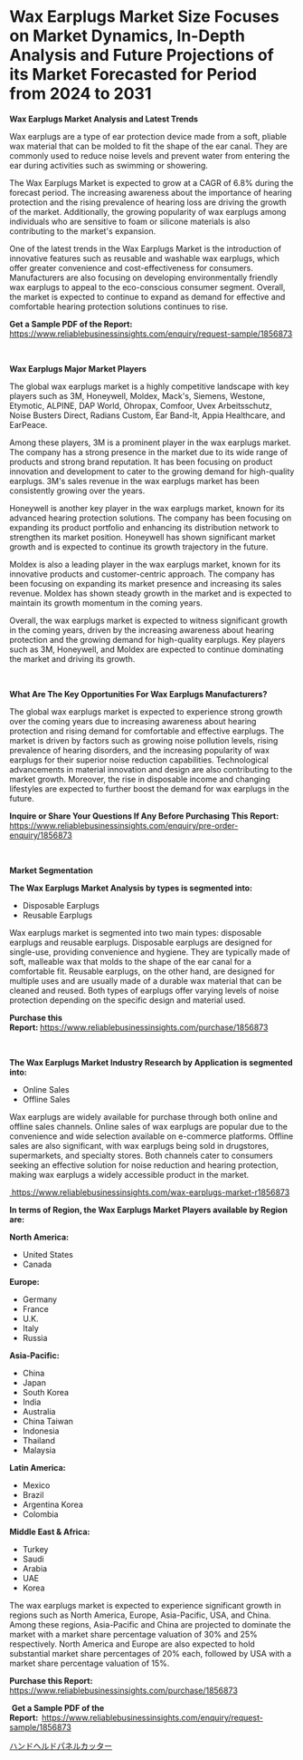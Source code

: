 <p><h1>Wax Earplugs Market Size Focuses on Market Dynamics, In-Depth Analysis and Future Projections of its Market Forecasted for Period from 2024 to 2031</h1></p><p><strong>Wax Earplugs Market Analysis and Latest Trends</strong></p>
<p><p>Wax earplugs are a type of ear protection device made from a soft, pliable wax material that can be molded to fit the shape of the ear canal. They are commonly used to reduce noise levels and prevent water from entering the ear during activities such as swimming or showering.</p><p>The Wax Earplugs Market is expected to grow at a CAGR of 6.8% during the forecast period. The increasing awareness about the importance of hearing protection and the rising prevalence of hearing loss are driving the growth of the market. Additionally, the growing popularity of wax earplugs among individuals who are sensitive to foam or silicone materials is also contributing to the market's expansion.</p><p>One of the latest trends in the Wax Earplugs Market is the introduction of innovative features such as reusable and washable wax earplugs, which offer greater convenience and cost-effectiveness for consumers. Manufacturers are also focusing on developing environmentally friendly wax earplugs to appeal to the eco-conscious consumer segment. Overall, the market is expected to continue to expand as demand for effective and comfortable hearing protection solutions continues to rise.</p></p>
<p><strong>Get a Sample PDF of the Report:&nbsp;</strong> <a href="https://www.reliablebusinessinsights.com/enquiry/request-sample/1856873">https://www.reliablebusinessinsights.com/enquiry/request-sample/1856873</a></p>
<p>&nbsp;</p>
<p><strong>Wax Earplugs Major Market Players</strong></p>
<p><p>The global wax earplugs market is a highly competitive landscape with key players such as 3M, Honeywell, Moldex, Mack's, Siemens, Westone, Etymotic, ALPINE, DAP World, Ohropax, Comfoor, Uvex Arbeitsschutz, Noise Busters Direct, Radians Custom, Ear Band-It, Appia Healthcare, and EarPeace.</p><p>Among these players, 3M is a prominent player in the wax earplugs market. The company has a strong presence in the market due to its wide range of products and strong brand reputation. It has been focusing on product innovation and development to cater to the growing demand for high-quality earplugs. 3M's sales revenue in the wax earplugs market has been consistently growing over the years.</p><p>Honeywell is another key player in the wax earplugs market, known for its advanced hearing protection solutions. The company has been focusing on expanding its product portfolio and enhancing its distribution network to strengthen its market position. Honeywell has shown significant market growth and is expected to continue its growth trajectory in the future.</p><p>Moldex is also a leading player in the wax earplugs market, known for its innovative products and customer-centric approach. The company has been focusing on expanding its market presence and increasing its sales revenue. Moldex has shown steady growth in the market and is expected to maintain its growth momentum in the coming years.</p><p>Overall, the wax earplugs market is expected to witness significant growth in the coming years, driven by the increasing awareness about hearing protection and the growing demand for high-quality earplugs. Key players such as 3M, Honeywell, and Moldex are expected to continue dominating the market and driving its growth.</p></p>
<p>&nbsp;</p>
<p><strong>What Are The Key Opportunities For Wax Earplugs Manufacturers?</strong></p>
<p><p>The global wax earplugs market is expected to experience strong growth over the coming years due to increasing awareness about hearing protection and rising demand for comfortable and effective earplugs. The market is driven by factors such as growing noise pollution levels, rising prevalence of hearing disorders, and the increasing popularity of wax earplugs for their superior noise reduction capabilities. Technological advancements in material innovation and design are also contributing to the market growth. Moreover, the rise in disposable income and changing lifestyles are expected to further boost the demand for wax earplugs in the future.</p></p>
<p><strong>Inquire or Share Your Questions If Any Before Purchasing This Report:</strong> <a href="https://www.reliablebusinessinsights.com/enquiry/pre-order-enquiry/1856873">https://www.reliablebusinessinsights.com/enquiry/pre-order-enquiry/1856873</a></p>
<p>&nbsp;</p>
<p><strong>Market Segmentation</strong></p>
<p><strong>The Wax Earplugs Market Analysis by types is segmented into:</strong></p>
<p><ul><li>Disposable Earplugs</li><li>Reusable Earplugs</li></ul></p>
<p><p>Wax earplugs market is segmented into two main types: disposable earplugs and reusable earplugs. Disposable earplugs are designed for single-use, providing convenience and hygiene. They are typically made of soft, malleable wax that molds to the shape of the ear canal for a comfortable fit. Reusable earplugs, on the other hand, are designed for multiple uses and are usually made of a durable wax material that can be cleaned and reused. Both types of earplugs offer varying levels of noise protection depending on the specific design and material used.</p></p>
<p><strong>Purchase this Report:&nbsp;</strong><a href="https://www.reliablebusinessinsights.com/purchase/1856873">https://www.reliablebusinessinsights.com/purchase/1856873</a></p>
<p>&nbsp;</p>
<p><strong>The Wax Earplugs Market Industry Research by Application is segmented into:</strong></p>
<p><ul><li>Online Sales</li><li>Offline Sales</li></ul></p>
<p><p>Wax earplugs are widely available for purchase through both online and offline sales channels. Online sales of wax earplugs are popular due to the convenience and wide selection available on e-commerce platforms. Offline sales are also significant, with wax earplugs being sold in drugstores, supermarkets, and specialty stores. Both channels cater to consumers seeking an effective solution for noise reduction and hearing protection, making wax earplugs a widely accessible product in the market.</p></p>
<p><a href="https://www.reliablebusinessinsights.com/wax-earplugs-market-r1856873">&nbsp;https://www.reliablebusinessinsights.com/wax-earplugs-market-r1856873</a></p>
<p><strong>In terms of Region, the Wax Earplugs Market Players available by Region are:</strong></p>
<p>
    <p> <strong> North America: </strong>
        <ul>
            <li>United States</li>
            <li>Canada</li>
        </ul>
        </p> 
    <p> <strong> Europe: </strong>
        <ul>
            <li>Germany</li>
            <li>France</li>
            <li>U.K.</li>
            <li>Italy</li>
            <li>Russia</li>
        </ul>
        </p> 
    <p> <strong> Asia-Pacific: </strong>
        <ul>
            <li>China</li>
            <li>Japan</li>
            <li>South Korea</li>
            <li>India</li>
            <li>Australia</li>
            <li>China Taiwan</li>
            <li>Indonesia</li>
            <li>Thailand</li>
            <li>Malaysia</li>
        </ul>
        </p> 
    <p> <strong> Latin America: </strong>
        <ul>
            <li>Mexico</li>
            <li>Brazil</li>
            <li>Argentina Korea</li>
            <li>Colombia</li>
        </ul>
        </p> 
    <p> <strong> Middle East & Africa: </strong>
        <ul>
            <li>Turkey</li>
            <li>Saudi</li>
            <li>Arabia</li>
            <li>UAE</li>
            <li>Korea</li>
        </ul>
    </p>
    </p>
<p><p>The wax earplugs market is expected to experience significant growth in regions such as North America, Europe, Asia-Pacific, USA, and China. Among these regions, Asia-Pacific and China are projected to dominate the market with a market share percentage valuation of 30% and 25% respectively. North America and Europe are also expected to hold substantial market share percentages of 20% each, followed by USA with a market share percentage valuation of 15%.</p></p>
<p><strong>Purchase this Report: </strong><a href="https://www.reliablebusinessinsights.com/purchase/1856873">https://www.reliablebusinessinsights.com/purchase/1856873</a></p>
<p>&nbsp;<strong>Get a Sample PDF of the Report:&nbsp;&nbsp;</strong><a href="https://www.reliablebusinessinsights.com/enquiry/request-sample/1856873">https://www.reliablebusinessinsights.com/enquiry/request-sample/1856873</a></p>
<p><strong></strong></p>
<p><p><a href="https://github.com/zjkmgcs938405/Market-Research-Report-List-2/blob/main/5204121141853.md">ハンドヘルドパネルカッター</a></p></p>